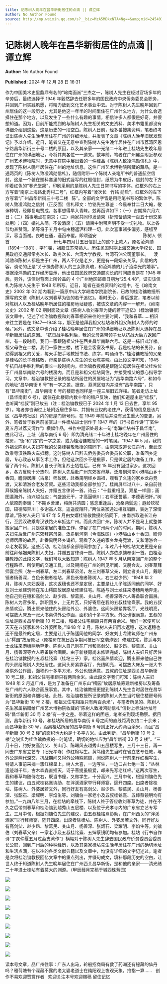 ```yaml
---
title: 记陈树人晚年在昌华新街居住的点滴 || 谭立辉
author: No Author Found
source: http://mp.weixin.qq.com/s?__biz=MzA5MDkxNTA4Ng==&amp;mid=2454916452&amp;idx=1&amp;sn=b72602020af628550dbf48cc46375895&amp;chksm=87a3c505b0d44c1320d98422495abac763d6e31f7232a664bce5676aaade9bd68e588589ef3a&poc_token=HJ_Do2ejHyO-wNZGG8Q1S8FdPgy1YBBEob-nUEme
---
```


# 记陈树人晚年在昌华新街居住的点滴 || 谭立辉

**Author:** No Author Found

**Published:** 2024 年 12 月 28 日 16:31

作为中国美术史里鼎鼎有名的“岭南画派”三杰之一，陈树人先生在经过官场多年的辛劳后，最终选择于 1946 年毅然辞去任职多年的国民政府中央侨务委员会职务，并回到广州实践夙愿，将精力放到文化艺术事业中去。对于陈树人先生晚年回到广州居住的这一段历史，尤其是他这一年半的时间里住在广州什么地方，为什么会选择住在那个地方，以及发生了一些什么有趣的事情，相信许多人都很是好奇，并很想知道。因为，目前所能找到的与陈树人先生相关的文史资料、美术书籍里都没有详细介绍到这些，这是历史的一段空白。陈树人日前，经多番搜集资料，笔者终考证出陈树人先生晚年居住在广州的详细地址，并发表了文章《陈树人晚年旧居发现记》予以介绍。近日，笔者又在无意中查到陈树人先生晚年居住在广州市荔湾区恩宁路昌华新街三十号二楼的原因，以及其亲家——光绪二十年进士桂坫先生晚年居住在广州的详细地址，今将其向各位一一道来。数年前，笔者在广州麓湖附近参观广州艺术博物院时，无意中在院中展出着的一件藏品《陈树人致凌鸿勋信札》中，发现了陈树人晚年居住在广州的地址信息。这件广州艺术博物院所藏的藏品，是一通两页的《陈树人致凌鸿勋信札》，随信附带一个陈树人亲笔所书的普通航空信封。这是一个装在塑料套里的旧式竖写的红框信封，纸质为牛皮纸，信封的左下方印着红色的“春光堂简”，印刷采用的是陈树人先生日常书写的字体。红框外的右上方写着“南京上海路北秀村二号”，红框内写着“淩次长   竹铭 勋启”，红框外的左下方写着“广州昌华新街三十号二楼   陈”。全部的文字皆是用毛笔书写的繁体字。陈树人致凌鸿勋之信封（正反面）信札释文：竹铭先生尊鉴：今晨奉廿二日大翰，敬谉种切，经即复电赞成，各事想得早入青睐。兹再函详如下：（一）吉期择六月六日；（二）婚事地点在南京；（三）两家共同印发请柬（祈预备请柬一百五十份交弟处用）；（四）婚礼从简，不设酒席；（五）请柬中附带声明不受一切礼物。以上各节均甚赞同。弟等将于五月中旬由穗返沪料理一切。此次喜事诸多偏劳，感纫至深，容当面谢。良晤在通，谨函奉覆。即颂道安                                      陈树人 顿首                                    卅七年四月廿五日信封上的这个上款人，原名淩鸿勋（1894—1981），字竹铭，祖籍江苏常熟人。历任民国时期上海交通大学校长、国民政府交通部常务次长、政务次长、台湾大学教授、台湾石油公司董事长。    淩鸿勋和陈树人都是生于广州，两人不仅是老乡，更是有一段姻亲关系。此信的内容，谈论的正是“关于操办陈树人的三女陈真魂，和淩鸿勋的儿子淩崇光的婚事”。根据淩鸿勋的工作经历显示，他出任国民政府交通部次长的时间应当是在 1945 年后。另外，该信封背面上所钤盖的 4 个广州地区邮章日期为“25.4.48”，证实该信札为陈树人先生于 1948 年所写。近日，笔者在查找资料的过程中，在《岭南文史》2002 年 02 期内看到一篇原中山大学岭南学院副院长、已故的桂治镛教授所撰写的文章《陈树人收刘春草为徒的若干追忆》。看时无心，看后激赏，笔者以前对陈树人以及桂坫晚年所居住的楼房地址疑惑，被该文章的内容一一解开。《岭南文史》2002 年 02 期封面及文章《陈树人收刘春草为徒的若干追忆》（桂治镛撰）该文章中，记述了桂治镛教授和刘春草相识来往的主要时间，“我和春草……相识来往主要是在 1947—1948 年，那正是他拜我祖父桂坫和外祖父陈树人为师的时候。”另外，该文章中也介绍了桂坫晚年居住在广州的详细地址以及陈树人选择在昌华新街居住的原因。 “抗日战争胜利后，我的父母亲带领子女从抗战大后方返回广州，有一段时间，我们一家跟随祖父住在西关昌华南路六号。这是一栋旧式洋楼。祖父母住在二楼，我们一家住三楼，楼下是会客室及书房。我是桂坫的长男孙，自幼得到祖父的关爱，每天手把手地教授书法、练字，吟诵诗书。”桂治镛教授的父亲是桂坫的长子桂铭敬，母亲是陈树人先生的长女陈美魂。由此段文字可知，1945 年抗日战争胜利后的很长一段时间内，桂治镛教授都是跟随父母居住在祖父桂坫位于广州昌华南路六号的楼房内，而且是和祖父桂坫同住，并接受祖父的悉心指导学习。文章中，桂治镛教授记录的桂坫所居住的房屋地址为“昌华南路六号”，和如今的地址“昌华南街 6 号”有一字之差。据查，荔湾区辖内并没有“昌华南路”，只有“昌华南街”，昌华南街 6 号的楼房也同样是一座三层旧式洋楼。笔者走访上址（昌华南街 6 号），居住在此楼房内数十年的租户反映，他们知道屋主是“桂叔”，也听闻“桂叔”刚已故去（注：桂治镛教授已于 2024 年 1 月 13 日去世，享年 95 岁）。笔者亦咨询过上址附近居住多年、并拥有业权的老住户，获得的信息是该片区（昌华苑社区）内的房屋门牌号码，在 1949 年前后并没有发生重大的变更。另外，笔者曾于数月前鉴赏过一件桂坫进士创作于 1947 年的《行书自作诗“丁亥仲夏五月过荔支湾作”》横幅作品，书作中题识处最末一句“南海桂坫书于昌华南”。由此可证，上址（昌华南街 6 号）即为清光绪二十年进士桂坫晚年在广州居住的楼房，“街”和“路”的一字之差，或为桂治镛教授的一时笔误。“1947 年 5 月，我的外祖父陈树人夫妇在我的父亲桂铭敬教授的陪同下，由南京取道长江舟行，至武汉改乘粤汉铁路火车抵穗。这时陈树人已辞去侨务委员会委员长公职，准备回乡定居，专心致志从事艺术工作，但他这次回乡不是搬家，只是做定居的准备工作，停留了两个月。陈树人自长子陈复烈士牺牲后，已有 15 年没有回过家乡。这次回乡，各方反映十分热烈，陈树人先后赴广州东郊省母墓，泛舟到河南小港隔山乡十香园，瞻仰居廉（古泉）师故居，赴番禺明经乡谒祖，观看了久违的家乡龙舟竞渡，又和清游会老友茗叙。这些活动我都全部参加了。桂南屏年过八十，亲自前往拜候姻亲陈树人夫妇，并赠五言律诗一首。诗云：“十载重相见，双星一样圆；画图瀛海外，诗兴越台边；气盛追元干，才高逼辋川；右军还誓墓，孝德表罔阡。”树人依原韵奉谢：“不期乡舍里，榕荫共清圆；感念重逢后，沧桑两鬓边；遐龄钦杖国，硕德障奔川；多谢高人驾，遥遥度陌阡。”两位亲家通过相互唱酬，表达了深情厚谊。”陈树人夫妇 1947 年 5 月由女婿桂铭敬教授的陪同下，由南京取道长江舟行，至武汉改乘粤汉铁路火车抵达广州。而此次回广州，陈树人并不是马上就整体搬家回广州，只是做定居的准备工作，停留了在广州两个月的时间。期间，陈树人夫妇先后赴广州东郊拜祭母亲，泛舟到河南（今海珠区）小港隔山乡十香园，瞻仰老师居廉的故居，赴番禺明经乡谒祖，观看了久违的家乡龙舟竞渡，又和清游会一众老友茗叙。这些活动，桂治镛都全部陪同参加了。年过八十的桂坫太史更是亲自前往拜候姻亲陈树人夫妇，并赠五言律诗一首。陈树人亦依原韵奉谢一首。由桂治镛教授的此段文字，我们可以大致知道：陈树人 1947 年 5 月从南京回广州的整个行程路径、所使用的交通工具，以及期间在广州的所见所闻、交朋会友。刘春草拜师宴合照（左一刘春草，左二刘春草弟弟，左三刘春草父亲，侧立者关山月，戴眼镜者杨善深，白色长袍者桂坫，黑色长袍者陈树人，右三赵少昂）“1948 年 2 月，陈树人夫妇返穗，这次返穗也还不是定居，主要是让儿子陈适同他的同学、好友刘士龙建筑师在东山樗园故居原址修建住宅。陈适与刘士龙往来港穗两地奔走。他自己则在穗和高剑父、赵少昂、黎葛民、关山月、杨善深等六人筹备联合画展。陈树人为官多年，辞职回乡，上无片瓦，只好寄居在我的五叔桂铭熹家。我的五叔热情欢迎，腾出原来他住的头房给外公、外婆住。这间头房紧靠客厅，光线明亮，可摆放大床及一张大书桌供外公作画，面积约十多平方米。外公也很满意。五叔的住址是西关昌华新街 10 号二楼，和祖父住宅相距只有两百余米。我们一家便可以天天在五叔家和外公外婆团聚。”1948 年 2 月，陈树人夫妇再次返穗，这次返穗也还不是最终的定居，主要是让儿子陈适同他的同学、好友刘士龙建筑师在广州东山“樗园”故居原址（原楼房在抗日战争期间被日军空袭炸毁）修建住宅。陈适与刘士龙往来港穗两地奔走。陈树人自己则在广州和高剑父、赵少昂、黎葛民、关山月、杨善深等六人筹备联合画展。由于新楼房尚未修建完成，陈树人夫妇只好居住在桂治镛教授的五叔桂铭熹（桂坫三子）家。桂铭熹热情欢迎，腾出原来他自己住的头房给陈树人夫妇居住。这间头房紧靠客厅，光线明亮，可摆放大床及一张大书桌供外公作画，面积约十多平方米。外公也很满意。五叔的住址是西关昌华新街 10 号二楼，和祖父住宅相距只有两百余米。由此段文字我们可知：陈树人夫妇 1948 年 2 月返广州，是为了准备在广州东山“樗园”故居原址筹建新楼房以及筹备在广州的六人联合画展事宜。其中，桂治镛教授更提到陈树人先生当时居住在昌华新街的原因和详细地址。此处，桂治镛教授所记录的陈树人先生当时居住楼房号码为“昌华新街 10 号 2 楼，和祖父住宅相距只有两百余米”，与笔者所见的、陈树人先生家属捐赠给广州艺术博物院收藏的“陈树人致凌鸿勋信札”信封上标注地址号码“昌华新街 30 号 2 楼”有一字之差。带着这样的困惑，笔者亲到现场勘察。据目测，昌华新街 10 号，和桂坫所居的昌华南街 6 号之间的直线距离仅约二十余米；而昌华新街 30 号，距离桂坫所居的昌华南街 6 号则正好大约两百余米，而且“昌华新街 30 号 2 楼”的面积也大约是十多平方米。由此判断，“昌华新街 10 号 2 楼”之说实为桂治镛教授的一时笔误，确切的地址应为“昌华新街 30 号 2 楼”。“三月十日，约好友高剑父、关山月、陈曙风去越秀山五层楼写生。三月十三日，再一同去广东省立艺专（旧光孝寺）作红棉写生。黄笃维先生当时在省立艺专任教，与外公是两代深交，抗战期间又得外公特殊照顾，闻说陈树人一行前来作红棉写生，特请人事前采摘一簇红棉呈上。树人大喜，一边写生，一边口占七绝一首：“丛林遗迹越千年，古木森森直插天，诃子菩提虽极爱，却来先写老红棉。”这两次写生，我和春草均随侍左右，既当书僮，又做学生，十分高兴。三月中旬，根据刘镛伯先生的建议，由五叔桂铭熹协助，在泮溪酒家举行拜师宴，筵开四席。出席者除桂坫、陈树人、外婆居若文外，同行好友有高剑父、赵少昂、黎葛民、关山月、杨善深、张韶石、梁耀明、李焰生等。刘镛伯一家老小及五叔桂铭熹、五婶蔡镜明均有参加。”一九四八年三月，在桂坫的牵线下，陈树人终于答应收刘春草为徒，并在不久之后带刘春草和桂治镛到越秀山五层楼、以及位于光孝寺内的广东省立艺专写生。三月中旬，根据刘镛伯先生的建议，由五叔桂铭熹协助，在广州西关的“泮溪酒家”举行拜师宴，筵开四席。出席者除桂坫、陈树人、外婆居若文外，同行好友有高剑父、赵少昂、黎葛民、关山月、杨善深、张韶石、梁耀明、李焰生等。刘镛伯（刘春草父亲）一家老小及五叔桂铭熹、五婶蔡镜明均有参加。桂坫《行书自作诗“丁亥仲夏五月过荔支湾作”》横幅对于陈树人先生辞去国民政府侨务委员会委员长公职，回到广州后的种种经历，以及其亲家桂坫先生晚年居住在广州的确切地址和生活点滴，在以往的各类文献典籍以及文章中，均没有详细的文字记述过。笔者是次将桂治镛教授回忆文章中的重点列出，并缀句成文，填补那段历史的空白，让世人终于知道陈树人先生晚年居住在广州西关昌华新街，是和他的亲家——清光绪二十年进士桂坫有着莫大的渊源。（甲辰葭月完稿于城西珠芳园）

![](https://mmbiz.qpic.cn/mmbiz_png/PJWG74pLsMY4LCAibpeibd9vh6icFoMwywvDmWVRnFMcmIpaJFWodg5ia1J1wLlEwtMPPZua3QUSnCNtM2icbU8DWnw/640?from=appmsg)

![](https://mmbiz.qpic.cn/mmbiz_gif/bL2iaicTYdZn7ojbNlSXwega5gccSFG7qzGSsLGpiaAzaiaA8ISruibbq6FMganiblRaqEeULe6SrJBIOJdCzzZBCpjg/640?wx_fmt=gif&from=appmsg)

![](https://mmbiz.qpic.cn/mmbiz_png/bL2iaicTYdZn7ojbNlSXwega5gccSFG7qzkcFyUul3fwCWhKFKmgfxUOMsC8ecqp1ibB2DakdpWsb8RibVOKQNopJQ/640?wx_fmt=png&from=appmsg)

![](https://mmbiz.qpic.cn/mmbiz_jpg/PJWG74pLsMY4LCAibpeibd9vh6icFoMwywvRmMicWSK1Fkb0In7WxOSs0DK8wEWQJYPqK0tItkOxlS30rcgBUChB8w/640?from=appmsg)

![](https://mmbiz.qpic.cn/mmbiz_jpg/PJWG74pLsMY4LCAibpeibd9vh6icFoMwywvZShUVicJpVGfMfV3Ypia4yLSJbj8ibMUr8JstZQg08fOkJjN6guicvxFgw/640?from=appmsg)

![](https://mmbiz.qpic.cn/mmbiz_gif/Ljib4So7yuWiaLFucgs0CibtOZQOl8yysqEDHviblp2ZfdWuYFV6EsJ9PH8x8z9gzAOrev5bib8QWzrcqb6iajqafN6g/640?wx_fmt=gif&from=appmsg)

![](https://mmbiz.qpic.cn/mmbiz_jpg/PJWG74pLsMY4LCAibpeibd9vh6icFoMwywviaKhx7W6YribKia9bZPCYEMbtqRhYAkuTU8Eic5oia7d1ROPxynakUhjfdQ/640?from=appmsg)

![](https://mmbiz.qpic.cn/mmbiz_jpg/PJWG74pLsMY4LCAibpeibd9vh6icFoMwywvG92gYv6ND8XIaZfqkfNHm9URia8B4iczPzbfqwehkWtDDicKZib7JB5q1w/640?from=appmsg)

![](https://mmbiz.qpic.cn/mmbiz_jpg/PJWG74pLsMY4LCAibpeibd9vh6icFoMwywvKQL7hd8zdf0LqZojM3FDAzHaXZqZva1VticxK3YaGiaamicC9sYeF4NKw/640?from=appmsg)

读本号文章，品广州往事：广东人出马，轮船招商局有救了药洲还有秘藏的仙丹吗？雅荷塘有个深藏不露的老太婆老道士在纯阳观上夜观天象，掐指一算……   创作不易欢迎赞赏作者   欢迎关注本号欢迎赐稿 留住记忆
